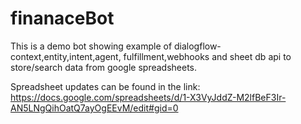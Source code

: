 # finanaceBot
This is a demo bot showing example of dialogflow- context,entity,intent,agent, fulfillment,webhooks and sheet db api to store/search data from google spreadsheets.

Spreadsheet updates can be found in the link: https://docs.google.com/spreadsheets/d/1-X3VyJddZ-M2lfBeF3Ir-AN5LNgQihOatQ7ayOgEEvM/edit#gid=0
